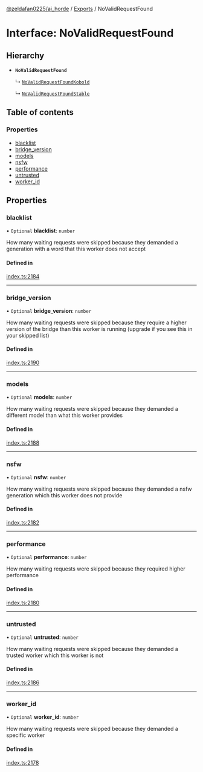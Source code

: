 [@zeldafan0225/ai_horde](../README.md) / [Exports](../modules.md) / NoValidRequestFound

# Interface: NoValidRequestFound

## Hierarchy

- **`NoValidRequestFound`**

  ↳ [`NoValidRequestFoundKobold`](NoValidRequestFoundKobold.md)

  ↳ [`NoValidRequestFoundStable`](NoValidRequestFoundStable.md)

## Table of contents

### Properties

- [blacklist](NoValidRequestFound.md#blacklist)
- [bridge\_version](NoValidRequestFound.md#bridge_version)
- [models](NoValidRequestFound.md#models)
- [nsfw](NoValidRequestFound.md#nsfw)
- [performance](NoValidRequestFound.md#performance)
- [untrusted](NoValidRequestFound.md#untrusted)
- [worker\_id](NoValidRequestFound.md#worker_id)

## Properties

### blacklist

• `Optional` **blacklist**: `number`

How many waiting requests were skipped because they demanded a generation with a word that this worker does not accept

#### Defined in

[index.ts:2184](https://github.com/ZeldaFan0225/ai_horde/blob/c593245/index.ts#L2184)

___

### bridge\_version

• `Optional` **bridge\_version**: `number`

How many waiting requests were skipped because they require a higher version of the bridge than this worker is running (upgrade if you see this in your skipped list)

#### Defined in

[index.ts:2190](https://github.com/ZeldaFan0225/ai_horde/blob/c593245/index.ts#L2190)

___

### models

• `Optional` **models**: `number`

How many waiting requests were skipped because they demanded a different model than what this worker provides

#### Defined in

[index.ts:2188](https://github.com/ZeldaFan0225/ai_horde/blob/c593245/index.ts#L2188)

___

### nsfw

• `Optional` **nsfw**: `number`

How many waiting requests were skipped because they demanded a nsfw generation which this worker does not provide

#### Defined in

[index.ts:2182](https://github.com/ZeldaFan0225/ai_horde/blob/c593245/index.ts#L2182)

___

### performance

• `Optional` **performance**: `number`

How many waiting requests were skipped because they required higher performance

#### Defined in

[index.ts:2180](https://github.com/ZeldaFan0225/ai_horde/blob/c593245/index.ts#L2180)

___

### untrusted

• `Optional` **untrusted**: `number`

How many waiting requests were skipped because they demanded a trusted worker which this worker is not

#### Defined in

[index.ts:2186](https://github.com/ZeldaFan0225/ai_horde/blob/c593245/index.ts#L2186)

___

### worker\_id

• `Optional` **worker\_id**: `number`

How many waiting requests were skipped because they demanded a specific worker

#### Defined in

[index.ts:2178](https://github.com/ZeldaFan0225/ai_horde/blob/c593245/index.ts#L2178)
